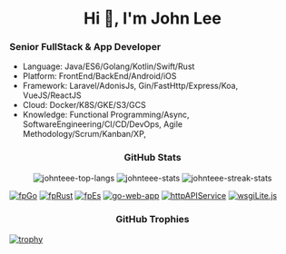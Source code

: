 <h1 align="center">Hi 👋, I'm John Lee</h1>

<h3 align="left">Senior FullStack & App Developer</h3>

- Language: Java/ES6/Golang/Kotlin/Swift/Rust
- Platform: FrontEnd/BackEnd/Android/iOS
- Framework: Laravel/AdonisJs, Gin/FastHttp/Express/Koa, VueJS/ReactJS
- Cloud: Docker/K8S/GKE/S3/GCS
- Knowledge: Functional Programming/Async, SoftwareEngineering/CI/CD/DevOps, Agile Methodology/Scrum/Kanban/XP, 




<h3 align="center">GitHub Stats</h3>

<p align="center">
  <img align="center" src="https://github-readme-stats.vercel.app/api/top-langs?username=johnteee&layout=compact&langs_count=99&include_all_commits=true&count_private=true&role=OWNER,ORGANIZATION_MEMBER,COLLABORATOR&theme=slateorange&title_color=e3bb18&icon_color=e3bb18&bg_color=151515&border_color=323232" alt="johnteee-top-langs" />
  <img align="center" src="https://github-readme-stats.vercel.app/api?username=johnteee&show_icons=true&include_all_commits=true&count_private=true&role=OWNER,ORGANIZATION_MEMBER,COLLABORATOR&theme=slateorange&title_color=e3bb18&icon_color=e3bb18&bg_color=151515&border_color=323232" alt="johnteee-stats" />
  <img align="center" src="https://github-readme-streak-stats.herokuapp.com/?user=johnteee&include_all_commits=true&count_private=true&role=OWNER,ORGANIZATION_MEMBER,COLLABORATOR&theme=dark&ring=e3bb18&fire=e3bb18&currStreakLabel=e3bb18&border=323232" alt="johnteee-streak-stats" />
</p>

[![fpGo](https://github-readme-stats.vercel.app/api/pin/?username=TeaEntityLab&repo=fpGo&theme=dark)](https://github.com/TeaEntityLab/fpGo)
[![fpRust](https://github-readme-stats.vercel.app/api/pin/?username=TeaEntityLab&repo=fpRust&theme=dark)](https://github.com/TeaEntityLab/fpRust)
[![fpEs](https://github-readme-stats.vercel.app/api/pin/?username=TeaEntityLab&repo=fpEs&theme=dark)](https://github.com/TeaEntityLab/Es)
[![go-web-app](https://github-readme-stats.vercel.app/api/pin/?username=TeaEntityLab&repo=go-web-app&theme=dark)](https://github.com/TeaEntityLab/go-web-app)
[![httpAPIService](https://github-readme-stats.vercel.app/api/pin/?username=TeaEntityLab&repo=httpAPIService&theme=dark)](https://github.com/TeaEntityLab/httpAPIService)
[![wsgiLite.js](https://github-readme-stats.vercel.app/api/pin/?username=TeaEntityLab&repo=wsgiLite.js&theme=dark)](https://github.com/TeaEntityLab/wsgiLite.js)


<h3 align="center">GitHub Trophies</h3>

[![trophy](https://github-profile-trophy.vercel.app/?username=johnteee&theme=onedark&column=8&margin-w=2&margin-h=2&no-frame=true)](https://github.com/ryo-ma/github-profile-trophy)

<!--
**johnteee/johnteee** is a ✨ _special_ ✨ repository because its `README.md` (this file) appears on your GitHub profile.

Here are some ideas to get you started:

- 🔭 I’m currently working on ...
- 🌱 I’m currently learning ...
- 👯 I’m looking to collaborate on ...
- 🤔 I’m looking for help with ...
- 💬 Ask me about ...
- 📫 How to reach me: ...
- 😄 Pronouns: ...
- ⚡ Fun fact: ...
-->
